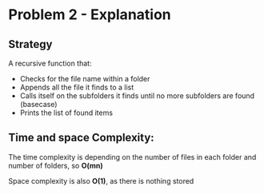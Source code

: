 # Problem 2 - Explanation

## Strategy
A recursive function that:
* Checks for the file name within a folder
* Appends all the file it finds to a list
* Calls itself on the subfolders it finds until no more subfolders are found (basecase)
* Prints the list of found items

## Time and space Complexity:
The time complexity is depending on the number of files in each folder and number of folders, so **O(mn)**

Space complexity is also **O(1)**, as there is nothing stored